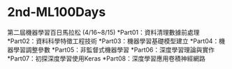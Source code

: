 # 2nd-ML100Days
第二屆機器學習百日馬拉松  (4/16~8/15)
*Part01：資料清理數據前處理
*Part02：資料科學特徵工程技術
*Part03：機器學習基礎模型建立
*Part04：機器學習調整參數
*Part05：非監督式機器學習
*Part06：深度學習理論與實作
*Part07：初探深度學習使用Keras
*Part08：深度學習應用卷積神經網路
